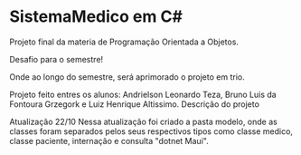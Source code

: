 # SistemaMedico em C# 

Projeto final da materia de Programação Orientada a Objetos. 

Desafio para o semestre! 

Onde ao longo do semestre, será aprimorado o projeto em trio. 

Projeto feito entres os alunos: Andrielson Leonardo Teza, Bruno Luis da Fontoura Grzegork e Luiz Henrique Altissimo. 
Descrição do projeto 

Atualização 22/10 
Nessa atualização foi criado a pasta modelo, onde as classes foram separados pelos seus respectivos tipos como classe medico, classe paciente, internação e consulta "dotnet Maui".


